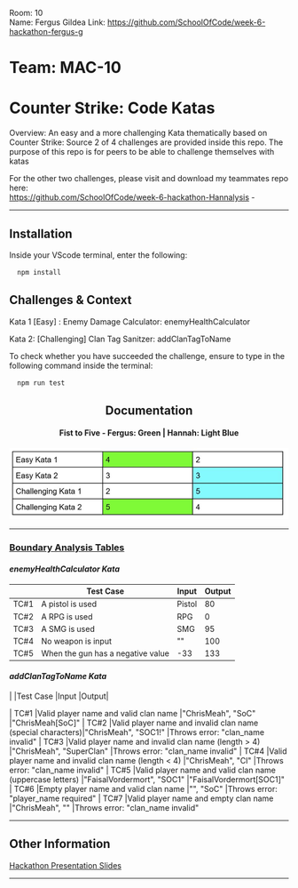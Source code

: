 Room: 10  
Name: Fergus Gildea
Link: https://github.com/SchoolOfCode/week-6-hackathon-fergus-g 
  
# Team: MAC-10
# Counter Strike: Code Katas

Overview: An easy and a more challenging Kata thematically based on Counter Strike: Source
2 of 4 challenges are provided inside this repo.  The purpose of this repo is for peers to be able to challenge themselves with katas

For the other two challenges, please visit and download my teammates repo here:  
https://github.com/SchoolOfCode/week-6-hackathon-Hannalysis  -

------------

## Installation

Inside your VScode terminal, enter the following:

```bash
  npm install 
```
    
## Challenges & Context

Kata 1 [Easy] : Enemy Damage Calculator: enemyHealthCalculator

Kata 2: [Challenging] Clan Tag Sanitzer: addClanTagToName



To check whether you have succeeded the challenge, ensure to type in the following command inside the terminal:

```bash
  npm run test
```

<h2 align = "center">Documentation</h2>

  <h4 align = "center">Fist to Five - Fergus: Green | Hannah: Light Blue</h4>
<p align="center">
  <img src="Fist_or_Five_approach.JPG" alt="Fist to Five Table">
</p>

------------

<h3><u>Boundary Analysis Tables</u></h3>

<h4><i>enemyHealthCalculator Kata</i></h4>

|       | Test Case                               | Input | Output |
| ----- | --------------------------------------- | ----- | ------ |
| TC#1  | A pistol is used                        | Pistol| 80     |
| TC#2  | A RPG is used                           | RPG   | 0      |
| TC#3  | A SMG is used                           | SMG   | 95     |
| TC#4  | No weapon is input                      | ""    | 100    |
| TC#5  | When the gun has a negative value       | -33   | 133    |





<h4><i>addClanTagToName Kata</i></h4>

|	    |Test Case	                                                 |Input                 |Output|

| TC#1	|Valid player name and valid clan name	                     |"ChrisMeah", "SoC"         |"ChrisMeah[SoC]"
| TC#2	|Valid player name and invalid clan name (special characters)|"ChrisMeah", "SOC1!"	     |Throws error: "clan_name invalid"
| TC#3	|Valid player name and invalid clan name (length > 4)	     |"ChrisMeah", "SuperClan"   |Throws error: "clan_name invalid"
| TC#4	|Valid player name and invalid clan name (length < 4)	     |"ChrisMeah", "Cl"	         |Throws error: "clan_name invalid"
| TC#5	|Valid player name and valid clan name (uppercase letters)   |"FaisalVordermort", "SOC1" |"FaisalVordermort[SOC1]"
| TC#6	|Empty player name and valid clan name	                     |"", "SoC"	                 |Throws error: "player_name required"
| TC#7	|Valid player name and empty clan name	                     |"ChrisMeah", ""	         |Throws error: "clan_name invalid" 
  
  
------------

## Other Information
  
[Hackathon Presentation Slides](https://linktodocumentation)  
  
------------